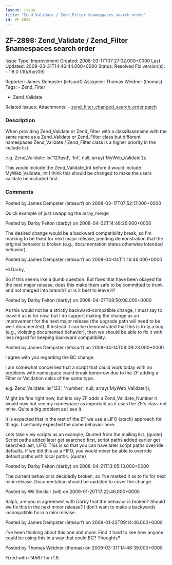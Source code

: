 ```yaml
---
layout: issue
title: "Zend_Validate / Zend_Filter $namespaces search order"
id: ZF-2898
---
```


ZF-2898: Zend\_Validate / Zend\_Filter $namespaces search order
---------------------------------------------------------------

 Issue Type: Improvement Created: 2008-03-17T07:27:02.000+0000 Last Updated: 2009-03-31T14:46:44.000+0000 Status: Resolved Fix version(s): - 1.8.0 (30/Apr/09)
 
 Reporter:  James Dempster (letssurf)  Assignee:  Thomas Weidner (thomas)  Tags: - Zend\_Filter
- Zend\_Validate
 
 Related issues: 
 Attachments: - [zend\_filter\_changed\_search\_order.patch](/issues/secure/attachment/11181/zend_filter_changed_search_order.patch)
 
### Description

When providing Zend\_Validate or Zend\_Filter with a classBasename with the same name as a Zend\_Validate or Zend\_Filter class but different namespaces Zend\_Validate / Zend\_Filter class is a higher priority in the include list.

e.g. Zend\_Validate::is('123asd', 'Int', null, array('MyWeb\_Validate'));

This would include the Zend\_Validate\_Int before it would include MyWeb\_Validate\_Int I think this should be changed to make the users vaildate be included first.

 

 

### Comments

Posted by James Dempster (letssurf) on 2008-03-17T07:52:17.000+0000

Quick example of just swapping the array\_merge

 

 

Posted by Darby Felton (darby) on 2008-04-02T14:48:26.000+0000

The desired change would be a backward compatibility break, so I'm marking to be fixed for next major release, pending demonstration that the original behavior is broken (e.g., documentation states otherwise intended behavior).

 

 

Posted by James Dempster (letssurf) on 2008-04-04T11:16:46.000+0000

Hi Darby,

So if this seems like a dumb question. But fixes that have been okayed for the next major release, does this make them safe to be committed to trunk and not merged into branch? or is it best to leave it?

 

 

Posted by Darby Felton (darby) on 2008-04-07T08:50:08.000+0000

As this would not be a strictly backward-compatible change, I must say to leave it as is for now, but I do support making the change as an improvement for the next major release (the upgrade path will need to be well-documented). If instead it can be demonstrated that this is truly a bug (e.g., violating documented behavior), then we should be able to fix it with less regard for keeping backward compatibility.

 

 

Posted by James Dempster (letssurf) on 2008-04-14T08:09:23.000+0000

I agree with you regarding the BC change.

I am somewhat concerned that a script that could work today with no problems with namespace could break tomorrow due to the ZF adding a Filter or Validation calss of the same type.

e.g. Zend\_Validate::is('123', 'Number', null, array('MyWeb\_Validate'));

Might be fine right now, but lets say ZF adds a Zend\_Validate\_Number it would now not see my namespace as important as it uses the ZF's class not mine. Quite a big problem as I see it.

It is expected that in the rest of the ZF we use a LIFO (stack) approach for things. I certainly expected the same behavior here.

Lets take view scripts as an example, Quoted from the mailing list. {quote} Script paths added later get searched first, script paths added earlier get searched last, LIFO. This is so that you can have later script paths override defaults. If we did this as a FIFO, you would never be able to override default paths with local paths. {quote}

 

 

Posted by Darby Felton (darby) on 2008-04-21T13:05:13.000+0000

The current behavior is decidedly broken, so I've marked it as to fix for next mini-release. Documentation should be updated to cover the change.

 

 

Posted by Wil Sinclair (wil) on 2009-01-20T17:22:46.000+0000

Ralph, are you in agreement with Darby that the behavior is broken? Should we fix this in the next minor release? I don't want to make a backwards incompatible fix in a mini release.

 

 

Posted by James Dempster (letssurf) on 2009-01-23T09:14:46.000+0000

I've been thinking about this one abit more. Find it hard to see how anyone could be using this in a way that could BC? Thoughts?

 

 

Posted by Thomas Weidner (thomas) on 2009-03-31T14:46:39.000+0000

Fixed with r14567 for r1.8

 

 